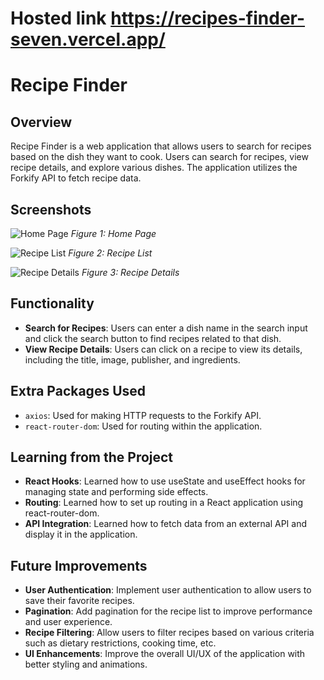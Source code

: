# Hosted link https://recipes-finder-seven.vercel.app/
# Recipe Finder

## Overview
Recipe Finder is a web application that allows users to search for recipes based on the dish they want to cook. Users can search for recipes, view recipe details, and explore various dishes. The application utilizes the Forkify API to fetch recipe data.

## Screenshots
![Home Page](/screenshots/home-page.png)
*Figure 1: Home Page*

![Recipe List](/screenshots/recipe-list.png)
*Figure 2: Recipe List*

![Recipe Details](/screenshots/recipe-details.png)
*Figure 3: Recipe Details*

## Functionality
- **Search for Recipes**: Users can enter a dish name in the search input and click the search button to find recipes related to that dish.
- **View Recipe Details**: Users can click on a recipe to view its details, including the title, image, publisher, and ingredients.

## Extra Packages Used
- `axios`: Used for making HTTP requests to the Forkify API.
- `react-router-dom`: Used for routing within the application.

## Learning from the Project
- **React Hooks**: Learned how to use useState and useEffect hooks for managing state and performing side effects.
- **Routing**: Learned how to set up routing in a React application using react-router-dom.
- **API Integration**: Learned how to fetch data from an external API and display it in the application.

## Future Improvements
- **User Authentication**: Implement user authentication to allow users to save their favorite recipes.
- **Pagination**: Add pagination for the recipe list to improve performance and user experience.
- **Recipe Filtering**: Allow users to filter recipes based on various criteria such as dietary restrictions, cooking time, etc.
- **UI Enhancements**: Improve the overall UI/UX of the application with better styling and animations.

